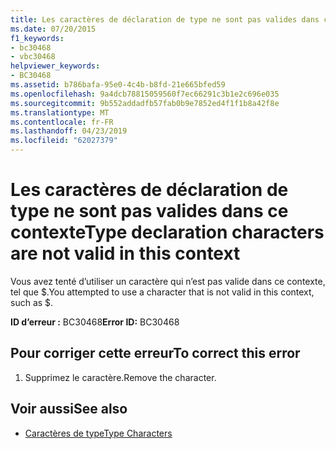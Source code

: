 ```yaml
---
title: Les caractères de déclaration de type ne sont pas valides dans ce contexte
ms.date: 07/20/2015
f1_keywords:
- bc30468
- vbc30468
helpviewer_keywords:
- BC30468
ms.assetid: b786bafa-95e0-4c4b-b8fd-21e665bfed59
ms.openlocfilehash: 9a4dcb78815059560f7ec66291c3b1e2c696e035
ms.sourcegitcommit: 9b552addadfb57fab0b9e7852ed4f1f1b8a42f8e
ms.translationtype: MT
ms.contentlocale: fr-FR
ms.lasthandoff: 04/23/2019
ms.locfileid: "62027379"
---
```

# <a name="type-declaration-characters-are-not-valid-in-this-context"></a><span data-ttu-id="88819-102">Les caractères de déclaration de type ne sont pas valides dans ce contexte</span><span class="sxs-lookup"><span data-stu-id="88819-102">Type declaration characters are not valid in this context</span></span>
<span data-ttu-id="88819-103">Vous avez tenté d’utiliser un caractère qui n’est pas valide dans ce contexte, tel que $.</span><span class="sxs-lookup"><span data-stu-id="88819-103">You attempted to use a character that is not valid in this context, such as $.</span></span>  
  
 <span data-ttu-id="88819-104">**ID d’erreur :** BC30468</span><span class="sxs-lookup"><span data-stu-id="88819-104">**Error ID:** BC30468</span></span>  
  
## <a name="to-correct-this-error"></a><span data-ttu-id="88819-105">Pour corriger cette erreur</span><span class="sxs-lookup"><span data-stu-id="88819-105">To correct this error</span></span>  
  
1. <span data-ttu-id="88819-106">Supprimez le caractère.</span><span class="sxs-lookup"><span data-stu-id="88819-106">Remove the character.</span></span>  
  
## <a name="see-also"></a><span data-ttu-id="88819-107">Voir aussi</span><span class="sxs-lookup"><span data-stu-id="88819-107">See also</span></span>

- [<span data-ttu-id="88819-108">Caractères de type</span><span class="sxs-lookup"><span data-stu-id="88819-108">Type Characters</span></span>](../../visual-basic/programming-guide/language-features/data-types/type-characters.md)
